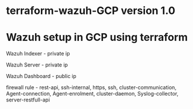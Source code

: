 # terraform-wazuh-GCP version 1.0
# Wazuh setup in GCP using terraform
Wazuh Indexer - private ip 

Wazuh Server - private ip

Wazuh Dashboard - public ip

firewall rule - 
 rest-api,
 ssh-internal,
 https,
 ssh,
 cluster-communication,
 Agent-connection,
 Agent-enrolment,
 cluster-daemon,
 Syslog-collector,
 server-restfull-api 
